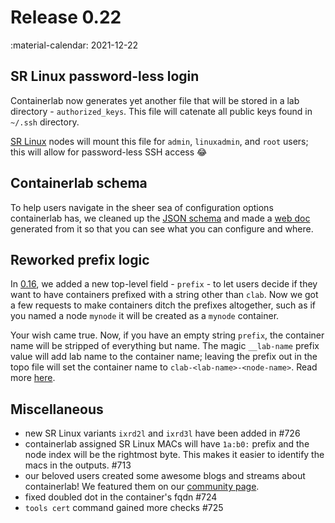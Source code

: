 # Release 0.22
:material-calendar: 2021-12-22

## SR Linux password-less login
Containerlab now generates yet another file that will be stored in a lab directory - `authorized_keys`. This file will catenate all public keys found in `~/.ssh` directory.

[SR Linux](../manual/kinds/srl.md#authorized-keys) nodes will mount this file for `admin`, `linuxadmin`, and `root` users; this will allow for password-less SSH access :joy:

## Containerlab schema
To help users navigate in the sheer sea of configuration options containerlab has, we cleaned up the [JSON schema](https://github.com/srl-labs/containerlab/blob/main/schemas/clab.schema.json) and made a [web doc](https://json-schema.app/view/%23?url=https%3A%2F%2Fraw.githubusercontent.com%2Fsrl-labs%2Fcontainerlab%2Fmain%2Fschemas%2Fclab.schema.json) generated from it so that you can see what you can configure and where.

## Reworked prefix logic
In [0.16](0.16.md#0162), we added a new top-level field - `prefix` - to let users decide if they want to have containers prefixed with a string other than `clab`. Now we got a few requests to make containers ditch the prefixes altogether, such as if you named a node `mynode` it will be created as a `mynode` container.

Your wish came true. Now, if you have an empty string `prefix`, the container name will be stripped of everything but name. The magic `__lab-name` prefix value will add lab name to the container name; leaving the prefix out in the topo file will set the container name to `clab-<lab-name>-<node-name>`. Read more [here](../manual/topo-def-file.md#prefix).

## Miscellaneous
* new SR Linux variants `ixrd2l` and `ixrd3l` have been added in #726
* containerlab assigned SR Linux MACs will have `1a:b0:` prefix and the node index will be the rightmost byte. This makes it easier to identify the macs in the outputs. #713
* our beloved users created some awesome blogs and streams about containerlab! We featured them on our [community page](../community.md).
* fixed doubled dot in the container's fqdn #724
* `tools cert` command gained more checks #725